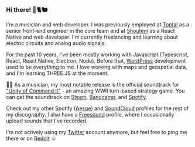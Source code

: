 ### Hi there! 👋🐈🐿️

I'm a musician and web developer. I was previously employed at [Toptal](https://www.toptal.com/) as a senior front-end engineer in the core team and at [Shoutem](https://shoutem.com/) as a React Native and web developer. I'm currently freelancing and learning about electric circuits and analog audio signals.

For the past 10 years, I've been mostly working with Javascript (Typescript, React, React Native, Electron, Node). Before that, [WordPress](https://wordpress.org/plugins/file-gallery/) development used to be everything to me.
I love working with maps and geospatial data, and I'm learning THREE.JS at the moment.

🎹🎵 As a musician, my most notable release is the official soundtrack for ["Unity of Command II"](https://s.team/a/809230) - an amazing WWII turn-based strategy game. You can get the soundtrack on [Steam](https://s.team/a/1309670), [Bandcamp](https://aesqe.bandcamp.com/album/unity-of-command-ii-ost), and [Spotify](https://open.spotify.com/album/56rLUWlgBsntWTce9235o4).

Check out my other Spotify ([Aesqe](https://open.spotify.com/artist/58V3s913mdDAwil3EbwxWB)) and [SoundCloud](https://soundcloud.com/aesqe) profiles for the rest of my discography.
I also have a [Freesound](https://freesound.org/people/aesqe/) profile, where I occasionally upload sounds that I've recorded.

I'm not actively using my [Twitter](https://twitter.com/aesqe/) account anymore, but feel free to ping me there or on [Reddit](https://www.reddit.com/user/aesqe/) ☺️
